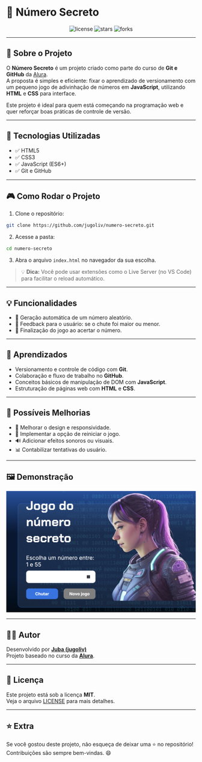 
# 🎯 Número Secreto

<div align="center">
  
  <img src="https://img.shields.io/badge/license-MIT-green.svg" alt="license"/>
  <img src="https://img.shields.io/github/stars/jugoliv/numero-secreto.svg" alt="stars"/>
  <img src="https://img.shields.io/github/forks/jugoliv/numero-secreto.svg" alt="forks"/>
  
</div>

---

## 📖 Sobre o Projeto

O **Número Secreto** é um projeto criado como parte do curso de **Git e GitHub** da [Alura](https://www.alura.com.br).  
A proposta é simples e eficiente: fixar o aprendizado de versionamento com um pequeno jogo de adivinhação de números em **JavaScript**, utilizando **HTML** e **CSS** para interface.

Este projeto é ideal para quem está começando na programação web e quer reforçar boas práticas de controle de versão.

---

## 🚀 Tecnologias Utilizadas

- ✅ HTML5
- ✅ CSS3
- ✅ JavaScript (ES6+)
- ✅ Git e GitHub

---

## 🎮 Como Rodar o Projeto

1. Clone o repositório:

```bash
git clone https://github.com/jugoliv/numero-secreto.git
```

2. Acesse a pasta:

```bash
cd numero-secreto
```

3. Abra o arquivo `index.html` no navegador da sua escolha.

> 💡 **Dica:** Você pode usar extensões como o Live Server (no VS Code) para facilitar o reload automático.

---

## 💡 Funcionalidades

- 🔢 Geração automática de um número aleatório.
- 👀 Feedback para o usuário: se o chute foi maior ou menor.
- 🏁 Finalização do jogo ao acertar o número.

---

## 🎯 Aprendizados

- Versionamento e controle de código com **Git**.
- Colaboração e fluxo de trabalho no **GitHub**.
- Conceitos básicos de manipulação de DOM com **JavaScript**.
- Estruturação de páginas web com **HTML** e **CSS**.

---

## 🚧 Possíveis Melhorias

- 🎨 Melhorar o design e responsividade.
- 🔄 Implementar a opção de reiniciar o jogo.
- 🔊 Adicionar efeitos sonoros ou visuais.
- 📊 Contabilizar tentativas do usuário.

---

## 🖼️ Demonstração

![Demonstração do jogo](img/jogo.png)

---

## 🧑‍💻 Autor

Desenvolvido por **[Juba (jugoliv)](https://github.com/jugoliv)**  
Projeto baseado no curso da **[Alura](https://www.alura.com.br)**.

---

## 📄 Licença

Este projeto está sob a licença **MIT**.  
Veja o arquivo [LICENSE](LICENSE) para mais detalhes.

---

## ⭐ Extra

Se você gostou deste projeto, não esqueça de deixar uma ⭐ no repositório!  
Contribuições são sempre bem-vindas. 😄
